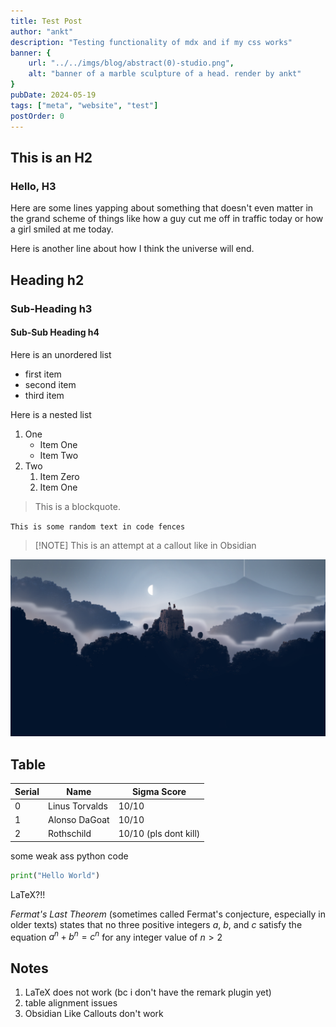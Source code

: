 ```yaml
---
title: Test Post
author: "ankt"
description: "Testing functionality of mdx and if my css works"
banner: {
    url: "../../imgs/blog/abstract(0)-studio.png",
    alt: "banner of a marble sculpture of a head. render by ankt"
}
pubDate: 2024-05-19
tags: ["meta", "website", "test"]
postOrder: 0
---
```


## This is an H2

### Hello, H3

Here are some lines yapping about something that doesn't even matter in the grand scheme of things like how a guy cut me off in traffic today or how a girl smiled at me today.

Here is another line about how I think the universe will end.

## Heading h2

### Sub-Heading h3

#### Sub-Sub Heading h4

Here is an unordered list

- first item
- second item
- third item

Here is a nested list

1. One
    - Item One
    - Item Two
2. Two
    1. Item Zero
    2. Item One

> This is a blockquote.

`This is some random text in code fences`

> [!NOTE] This is an attempt at a callout like in Obsidian

![pixel art of a tower in the forest night scene](../../imgs/blog/test-img.png)

## Table

| Serial | Name | Sigma Score |
| ---    | ---  | ---         |
| 0 | Linus Torvalds | 10/10 |
| 1 | Alonso DaGoat | 10/10 |
| 2 | Rothschild | 10/10 (pls dont kill) |

some weak ass python code

```python
print("Hello World")
```

LaTeX?!!

*Fermat's Last Theorem* (sometimes called Fermat's conjecture, especially in older texts) states that no three positive integers $a$, $b$, and $c$ satisfy the equation $a^n + b^n = c^n$ for any integer value of $n \gt 2$

## Notes

1. LaTeX does not work (bc i don't have the remark plugin yet)
2. table alignment issues
3. Obsidian Like Callouts don't work

